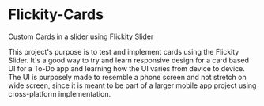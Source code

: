 # Flickity-Cards
Custom Cards in a slider using Flickity Slider

This project's purpose is to test and implement cards using the Flickity Slider. It's a good way to try and learn responsive design for a card based UI for a To-Do app and learning how the UI varies from device to device. The UI is purposely made to resemble a phone screen and not stretch on wide screen, since it is meant to be part of a larger mobile app project using cross-platform implementation.
